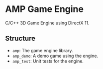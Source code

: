 # AMP Game Engine

C/C++ 3D Game Engine using DirectX 11.

## Structure

- `amp`: The game engine library.
- `amp_demo`: A demo game using the engine.
- `amp_test`: Unit tests for the engine.
